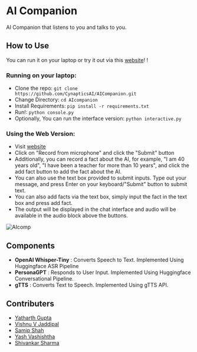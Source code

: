 # AI Companion

AI Companion that listens to you and talks to you.

## How to Use

You can run it on your laptop or try it out via this [website](https://huggingface.co/spaces/Icar/AICompanion)!
!

### Running on your laptop:

- Clone the repo: `git clone https://github.com/CynapticsAI/AICompanion.git`
- Change Directory: `cd AIcompanion`
- Install Requirements: `pip install -r requirements.txt`
- Run!: `python console.py`
- Optionally, You can run the interface version: `python interactive.py`

### Using the Web Version:

- Visit [website](https://huggingface.co/spaces/Icar/AICompanion)
- Click on "Record from microphone" and click the "Submit" button
- Additionally, you can record a fact about the AI, for example, "I am 40 years old", "I have been a teacher for more than 10 years", and click the add fact button to add the fact about the AI.
- You can also use the text box provided to submit inputs. Type out your message, and press Enter on your keyboard/"Submit" button to submit text.
- You can also add facts via the text box, simply input the fact in the text box and press add fact.
- The output will be displayed in the chat interface and audio will be available in the audio block above the buttons.

![AIcomp](https://github.com/CynapticsAI/AICompanion/assets/95531133/5c3ae188-f3e8-45ac-a581-ddc4818b02fe)


## Components

* **OpenAI Whisper-Tiny** : Converts Speech to Text. Implemented Using Huggingface ASR Pipeline
* **PersonaGPT** : Responds to User Input. Implemented Using Huggingface Conversational Pipeline.
* **gTTS** : Converts Text to Speech. Implemented Using gTTS API.

## Contributers

* [Yatharth Gupta](https://github.com/Warlord-K)
* [Vishnu V Jaddipal](https://github.com/Gothos)
* [Samip Shah](https://github.com/snarkyidiot)
* [Yash Vashishtha](https://github.com/Yashiiti)
* [Shivankar Sharma](https://github.com/Shivankar007)
